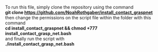 To run this file, simply clone the repository using the command \
**git clone https://github.com/NoahRothgaber/install_contact_graspnet** \
then change the permissions on the script file within the folder with this command \
**cd install_contact_graspnet && chmod +777 install_contact_grasp_net.bash** \
and finally run the script with \
**./install_contact_grasp_net.bash**
